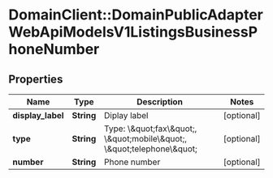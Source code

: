 # DomainClient::DomainPublicAdapterWebApiModelsV1ListingsBusinessPhoneNumber

## Properties
Name | Type | Description | Notes
------------ | ------------- | ------------- | -------------
**display_label** | **String** | Diplay label | [optional] 
**type** | **String** | Type: \\\&quot;fax\\\&quot;, \\\&quot;mobile\\\&quot;, \\\&quot;telephone\\\&quot; | [optional] 
**number** | **String** | Phone number | [optional] 


